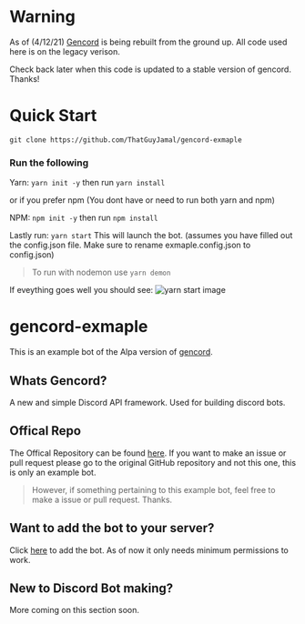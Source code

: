 # Warning

As of (4/12/21) [Gencord](https://github.com/Gencord/gencord) is being rebuilt from the ground up. All code used here is on the legacy verison. 

Check back later when this code is updated to a stable version of gencord. Thanks!

# Quick Start

`git clone https://github.com/ThatGuyJamal/gencord-exmaple`

### Run the following

Yarn: `yarn init -y` then run `yarn install`

or if you prefer npm (You dont have or need to run both yarn and npm)

NPM: `npm init -y` then run `npm install`

Lastly run: `yarn start` This will launch the bot. (assumes you have filled out the config.json file. Make sure to rename exmaple.config.json to config.json)

> To run with nodemon use `yarn demon`

If eveything goes well you should see:
![yarn start image](./assets/yarn_start_exmaple.png)

# gencord-exmaple

This is an example bot of the Alpa version of [gencord](https://github.com/Gencord/gencord).

## Whats Gencord?

A new and simple Discord API framework. Used for building discord bots.

## Offical Repo

The Offical Repository can be found [here](https://github.com/Gencord/gencord). If you want to make an issue or pull request please go to the original GitHub repository and not this one, this is only an example bot.

> However, if something pertaining to this example bot, feel free to make a issue or pull request. Thanks.

## Want to add the bot to your server?

Click [here](https://discord.com/api/oauth2/authorize?client_id=816050426747027527&permissions=2147552256&scope=bot) to add the bot. As of now it only needs minimum permissions to work.

## New to Discord Bot making?

More coming on this section soon.
